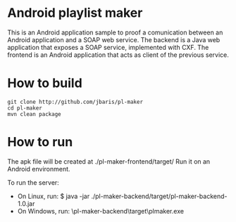 # Android playlist maker
This is an Android application sample to proof a comunication between an Android application and a SOAP web service.
The backend is a Java web application that exposes a SOAP service, implemented with CXF.
The frontend is an Android application that acts as client of the previous service.

# How to build
    git clone http://github.com/jbaris/pl-maker
    cd pl-maker
    mvn clean package
    
# How to run
The apk file will be created at ./pl-maker-frontend/target/
Run it on an Android environment.

To run the server:
* On Linux, run: $ java -jar ./pl-maker-backend/target/pl-maker-backend-1.0.jar
* On Windows, run: \pl-maker-backend\target\plmaker.exe
